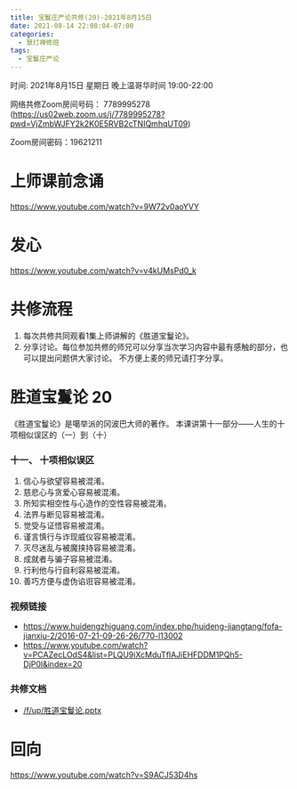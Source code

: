 ```yaml
---
title: 宝鬘庄严论共修(20)-2021年8月15日
date: 2021-08-14 22:08:04-07:00
categories:
  - 慧灯禅修班
tags:
  - 宝鬘庄严论
---
```

<!--StartFragment-->
时间: 2021年8月15日 星期日 晚上温哥华时间 19:00-22:00

网络共修Zoom房间号码： 7789995278 (<https://us02web.zoom.us/j/7789995278?pwd=VjZmbWJFY2k2K0E5RVB2cTNIQmhqUT09>)

Zoom房间密码：19621211

# 上师课前念诵

<https://www.youtube.com/watch?v=9W72v0aoYVY>

# 发心

<https://www.youtube.com/watch?v=v4kUMsPd0_k>

# 共修流程

1. 每次共修共同观看1集上师讲解的《胜道宝鬘论》。
2. 分享讨论。每位参加共修的师兄可以分享当次学习内容中最有感触的部分，也可以提出问题供大家讨论。 不方便上麦的师兄请打字分享。

# 胜道宝鬘论 20

《胜道宝鬘论》是噶举派的冈波巴大师的著作。 本课讲第十一部分——人生的十项相似误区的（一）到（十）


### 十一、 十项相似误区
1. 信心与欲望容易被混淆。
2. 慈悲心与贪爱心容易被混淆。
3. 所知实相空性与心造作的空性容易被混淆。
4. 法界与断见容易被混淆。
5. 觉受与证悟容易被混淆。
6. 谨言慎行与诈现威仪容易被混淆。
7. 灭尽迷乱与被魔挟持容易被混淆。
8. 成就者与骗子容易被混淆。
9. 行利他与行自利容易被混淆。
10. 善巧方便与虚伪谄诳容易被混淆。


### 视频链接

* <https://www.huidengzhiguang.com/index.php/huideng-jiangtang/fofa-jianxiu-2/2016-07-21-09-26-26/770-l13002>
* <https://www.youtube.com/watch?v=PCAZecLOdS4&list=PLQU9iXcMduTflAJiEHFDDM1PQh5-DjP0l&index=20>

### 共修文档

* [/f/up/胜道宝鬘论.pptx](http://huidengchanxiu.net/hdv/f/up/%E8%83%9C%E9%81%93%E5%AE%9D%E9%AC%98%E8%AE%BA.pptx)


# 回向

<https://www.youtube.com/watch?v=S9ACJ53D4hs>

<!--EndFragment-->